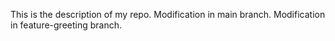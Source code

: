 This is the description of my repo.
Modification in main branch.
Modification in feature-greeting branch.

